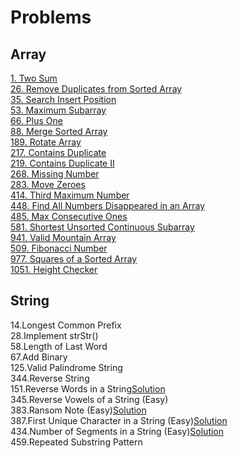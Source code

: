 # Problems

## Array

[1. Two Sum](https://leetcode.com/problems/two-sum)</br>
[26. Remove Duplicates from Sorted Array](https://leetcode.com/problems/remove-duplicates-from-sorted-array)</br>
[35. Search Insert Position](https://leetcode.com/problems/remove-element)</br>
[53. Maximum Subarray](https://leetcode.com/problems/search-insert-position)</br>
[66. Plus One](https://leetcode.com/problems/maximum-subarray/)</br>
[88. Merge Sorted Array](https://leetcode.com/problems/merge-sorted-array/)</br>
[189. Rotate Array](https://leetcode.com/problems/rotate-array/)</br>
[217. Contains Duplicate](https://leetcode.com/problems/contains-duplicate/)</br>
[219. Contains Duplicate II](https://leetcode.com/problems/contains-duplicate-ii)</br>
[268. Missing Number](https://leetcode.com/problems/missing-number/)</br>
[283. Move Zeroes](https://leetcode.com/problems/move-zeroes/)</br>
[414. Third Maximum Number](https://leetcode.com/problems/third-maximum-number/)</br>
[448. Find All Numbers Disappeared in an Array](https://leetcode.com/problems/find-all-numbers-disappeared-in-an-array/)</br>
[485. Max Consecutive Ones](https://leetcode.com/problems/max-consecutive-ones/)</br>
[581. Shortest Unsorted Continuous Subarray](https://leetcode.com/problems/shortest-unsorted-continuous-subarray/)</br>
[941. Valid Mountain Array](https://leetcode.com/problems/valid-mountain-array/)</br>
[509. Fibonacci Number](https://leetcode.com/problems/fibonacci-number/)</br>
[977. Squares of a Sorted Array](https://leetcode.com/problems/squares-of-a-sorted-array)</br>
[1051. Height Checker](https://leetcode.com/problems/height-checker/)</br>

## String

14.Longest Common Prefix</br>
28.Implement strStr()</br>
58.Length of Last Word</br>
67.Add Binary</br>
125.Valid Palindrome String</br>
344.Reverse String</br>
151.Reverse Words in a String[Solution](https://zichenwang.gitbooks.io/algorithms-summary/151-reverse-words-in-a-string.html)</br>
345.Reverse Vowels of a String (Easy)</br>
383.Ransom Note (Easy)[Solution](https://github.com/maainul/Java/blob/master/src/leetcode/String/_383_RansomNote/_383_RansomNote.java)</br>
387.First Unique Character in a String (Easy)[Solution](https://github.com/maainul/Java/blob/master/src/leetcode/String/_387_FirstUniqueCharacterInAString/_387_FirstUniqueCharacterInAString.java)</br>
434.Number of Segments in a String (Easy)[Solution](https://github.com/maainul/Java/blob/master/src/leetcode/String/_434_NumberofSegmentsinaString/_434_NumberofSegmentsinaString.java)</br>
459.Repeated Substring Pattern</br>
